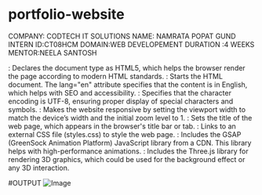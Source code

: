# portfolio-website
COMPANY: CODTECH IT SOLUTIONS 
NAME: NAMRATA POPAT GUND
INTERN ID:CT08HCM
DOMAIN:WEB DEVELOPEMENT
DURATION :4 WEEKS
MENTOR:NEELA SANTOSH

<!DOCTYPE html>: Declares the document type as HTML5, which helps the browser render the page according to modern HTML standards.
<html lang="en">: Starts the HTML document. The lang="en" attribute specifies that the content is in English, which helps with SEO and accessibility.
<meta charset="UTF-8">: Specifies that the character encoding is UTF-8, ensuring proper display of special characters and symbols.
<meta name="viewport" content="width=device-width, initial-scale=1.0">: Makes the website responsive by setting the viewport width to match the device’s width and the initial zoom level to 1.
<title>Portfolio Website</title>: Sets the title of the web page, which appears in the browser's title bar or tab.
<link rel="stylesheet" href="styles.css">: Links to an external CSS file (styles.css) to style the web page.
<script src="https://cdnjs.cloudflare.com/ajax/libs/gsap/3.12.2/gsap.min.js"></script>: Includes the GSAP (GreenSock Animation Platform) JavaScript library from a CDN. This library helps with high-performance animations.
<script src="https://cdnjs.cloudflare.com/ajax/libs/three.js/r134/three.min.js"></script>: Includes the Three.js library for rendering 3D graphics, which could be used for the background effect or any 3D interaction.

#OUTPUT
![Image](https://github.com/user-attachments/assets/8d745ec6-c182-4c34-a8e2-62a760519143)
